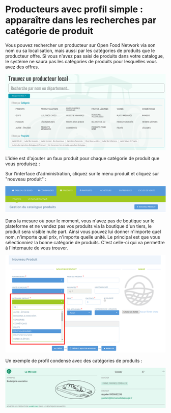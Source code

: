 # Producteurs avec profil simple : apparaître dans les recherches par catégorie de produit

Vous pouvez rechercher un producteur sur Open Food Network via son nom ou sa localisation, mais aussi par les catégories de produits que le producteur offre. Si vous n'avez pas saisi de produits dans votre catalogue, le système ne saura pas les catégories de produits pour lesquelles vous avez des offres.

![](../../.gitbook/assets/capture-du-2019-07-31-09-20-03.png)

L'idée est d'ajouter un faux produit pour chaque catégorie de produit que vous produisez :

Sur l'interface d'administration, cliquez sur le menu produit et cliquez sur "nouveau produit" :

![](../../.gitbook/assets/image%20%28111%29.png)

Dans la mesure où pour le moment, vous n'avez pas de boutique sur le plateforme et ne vendez pas vos produits via la boutique d'un tiers, le produit sera visible nulle part. Ainsi vous pouvez lui donner n'importe quel nom, n'importe quel prix, n'importe quelle unité. Le principal est que vous sélectionniez la bonne catégorie de produits. C'est celle-ci qui va permettre à l'internaute de vous trouver. 

![](../../.gitbook/assets/capture-du-2019-07-31-09-23-45.png)

Un exemple de profil condensé avec des catégories de produits :

![](../../.gitbook/assets/image%20%2825%29.png)


